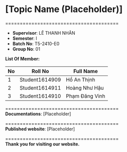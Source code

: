 # **[Topic Name (Placeholder)]**

=======================================

- **Supervisor**: LÊ THANH NHÂN
- **Semester**: I
- **Batch No**: T5-2410-E0
- **Group No**: 01

**List Of Member:**

| No  | Roll No        | Full Name      |
| --- | -------------- | -------------- |
| 1   | Student1614909 | Hồ An Thịnh    |
| 2   | Student1614911 | Hoàng Như Hậu  |
| 3   | Student1614910 | Phạm Đăng Vinh |

=======================================  
**Documentations**: [Placeholder]

=======================================  
**Published website**: [Placeholder]

=======================================  
**Thank you for visiting our website.**
